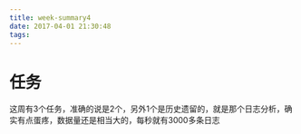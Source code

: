 ```yaml
---
title: week-summary4
date: 2017-04-01 21:30:48
tags:
---
```


# 任务
这周有3个任务，准确的说是2个，另外1个是历史遗留的，就是那个日志分析，确实有点蛋疼，数据量还是相当大的，每秒就有3000多条日志
